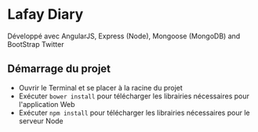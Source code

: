 Lafay Diary
==========

Développé avec AngularJS, Express (Node), Mongoose (MongoDB) and BootStrap Twitter

## Démarrage du projet
* Ouvrir le Terminal et se placer à la racine du projet
* Exécuter <code>bower install</code> pour télécharger les librairies nécessaires pour l'application Web
* Exécuter <code>npm install</code> pour télécharger les librairies nécessaires pour le serveur Node
